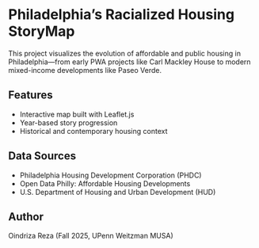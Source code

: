 # Philadelphia’s Racialized Housing StoryMap
This project visualizes the evolution of affordable and public housing in Philadelphia—from early PWA projects like Carl Mackley House to modern mixed-income developments like Paseo Verde.

## Features
- Interactive map built with Leaflet.js
- Year-based story progression
- Historical and contemporary housing context

## Data Sources
- Philadelphia Housing Development Corporation (PHDC)
- Open Data Philly: Affordable Housing Developments
- U.S. Department of Housing and Urban Development (HUD)

## Author
Oindriza Reza (Fall 2025, UPenn Weitzman MUSA)